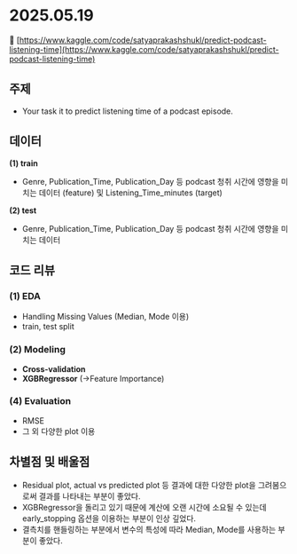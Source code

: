 # 2025.05.19

🔗 [https://www.kaggle.com/code/satyaprakashshukl/predict-podcast-listening-time](https://www.kaggle.com/code/satyaprakashshukl/predict-podcast-listening-time)

## 주제

- Your task it to predict listening time of a podcast episode.

## 데이터

**(1) train**

- Genre, Publication_Time, Publication_Day 등 podcast 청취 시간에 영향을 미치는 데이터 (feature) 및 Listening_Time_minutes (target)

**(2) test**

- Genre, Publication_Time, Publication_Day 등 podcast 청취 시간에 영향을 미치는 데이터

## 코드 리뷰

### (1) EDA

- Handling Missing Values (Median, Mode 이용)
- train, test split

### **(2) Modeling**

- **Cross-validation**
- **XGBRegressor**  (→Feature Importance)

### (4) Evaluation

- RMSE
- 그 외 다양한 plot 이용

## 차별점 및 배울점

- Residual plot, actual vs predicted plot 등 결과에 대한 다양한 plot을 그려봄으로써 결과를 나타내는 부분이 좋았다.
- XGBRegressor을 돌리고 있기 때문에 계산에 오랜 시간에 소요될 수 있는데 early_stopping 옵션을 이용하는 부분이 인상 깊었다.
- 결측치를 핸들링하는 부분에서 변수의 특성에 따라 Median, Mode를 사용하는 부분이 좋았다.